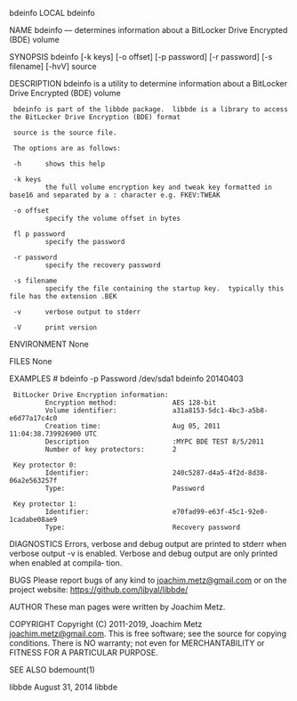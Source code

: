 bdeinfo                                                                         LOCAL                                                                        bdeinfo

NAME
     bdeinfo — determines information about a BitLocker Drive Encrypted (BDE) volume

SYNOPSIS
     bdeinfo [-k keys] [-o offset] [-p password] [-r password] [-s filename] [-hvV] source

DESCRIPTION
     bdeinfo is a utility to determine information about a BitLocker Drive Encrypted (BDE) volume

     bdeinfo is part of the libbde package.  libbde is a library to access the BitLocker Drive Encryption (BDE) format

     source is the source file.

     The options are as follows:

     -h      shows this help

     -k keys
             the full volume encryption key and tweak key formatted in base16 and separated by a : character e.g. FKEV:TWEAK

     -o offset
             specify the volume offset in bytes

     fl p password
             specify the password

     -r password
             specify the recovery password

     -s filename
             specify the file containing the startup key.  typically this file has the extension .BEK

     -v      verbose output to stderr

     -V      print version

ENVIRONMENT
     None

FILES
     None

EXAMPLES
     # bdeinfo -p Password /dev/sda1
     bdeinfo 20140403

     BitLocker Drive Encryption information:
             Encryption method:              AES 128-bit
             Volume identifier:              a31a8153-5dc1-4bc3-a5b8-e6d77a17c4c0
             Creation time:                  Aug 05, 2011 11:04:38.739926900 UTC
             Description                     :MYPC BDE TEST 8/5/2011
             Number of key protectors:       2

     Key protector 0:
             Identifier:                     240c5287-d4a5-4f2d-8d38-06a2e563257f
             Type:                           Password

     Key protector 1:
             Identifier:                     e70fad99-e63f-45c1-92e0-1cadabe08ae9
             Type:                           Recovery password

DIAGNOSTICS
     Errors, verbose and debug output are printed to stderr when verbose output -v is enabled.  Verbose and debug output are only printed when enabled at compila‐
     tion.

BUGS
     Please report bugs of any kind to <joachim.metz@gmail.com> or on the project website: https://github.com/libyal/libbde/

AUTHOR
     These man pages were written by Joachim Metz.

COPYRIGHT
     Copyright (C) 2011-2019, Joachim Metz <joachim.metz@gmail.com>.  This is free software; see the source for copying conditions. There is NO warranty; not even
     for MERCHANTABILITY or FITNESS FOR A PARTICULAR PURPOSE.

SEE ALSO
     bdemount(1)

libbde                                                                     August 31, 2014                                                                    libbde

